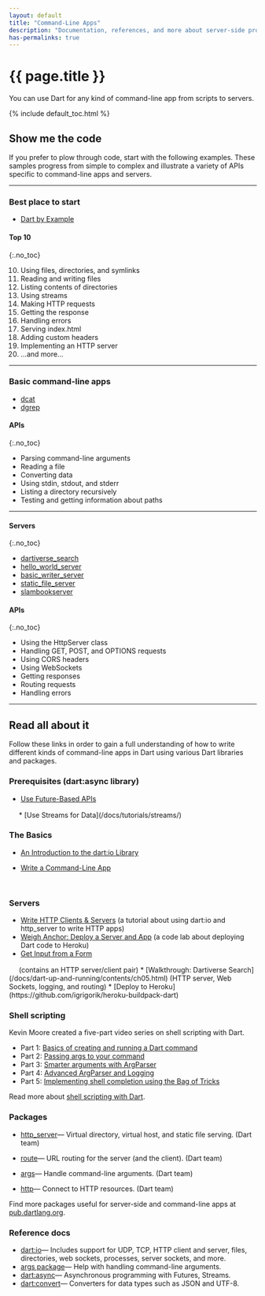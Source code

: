 ```yaml
---
layout: default
title: "Command-Line Apps"
description: "Documentation, references, and more about server-side programming."
has-permalinks: true
---
```


# {{ page.title }}

You can use Dart for any kind of command-line app from scripts to servers.

{% include default_toc.html %}

## Show me the code

If you prefer to plow through code, start with the following examples.
These samples progress from simple to complex
and illustrate a variety of APIs specific to command-line apps and servers.

<hr>

<div class="row">
<div class="col-md-5" markdown="1">

### Best place to start

* [Dart by Example](/dart-by-example/#dart-io-and-command-line-apps)

</div>
<div class="col-md-7" markdown="1">

#### Top 10
{:.no_toc}

10. Using files, directories, and symlinks
9. Reading and writing files
8. Listing contents of directories
7. Using streams
6. Making HTTP requests
5. Getting the response
4. Handling errors
3. Serving index.html
2. Adding custom headers
1. Implementing an HTTP server
0. ...and more...

</div>
</div>

<hr>

<div class="row">
<div class="col-md-5" markdown="1">

### Basic command-line apps

* [dcat](https://code.google.com/p/dart/source/browse/branches/bleeding_edge/dart/samples/dcat/README.md)
* [dgrep](https://code.google.com/p/dart/source/browse/branches/bleeding_edge/dart/samples/dgrep/README.md)
</div>
<div class="col-md-7" markdown="1">

#### APIs
{:.no_toc}

* Parsing command-line arguments
* Reading a file
* Converting data
* Using stdin, stdout, and stderr
* Listing a directory recursively
* Testing and getting information about paths
</div>
</div>

<hr>

<div class="row">
<div class="col-md-5" markdown="1">

#### Servers
{:.no_toc}

* [dartiverse_search](https://code.google.com/p/dart/source/browse/branches/bleeding_edge/dart/samples/dartiverse_search/readme.txt)
* [hello_world_server](https://github.com/dart-lang/dart-tutorials-samples/blob/master/bin/httpserver/hello_world_server.dart)
* [basic_writer_server](https://github.com/dart-lang/dart-tutorials-samples/blob/master/bin/httpserver/basic_writer_server.dart)
* [static_file_server](https://github.com/dart-lang/dart-tutorials-samples/blob/master/bin/httpserver/static_file_server.dart)
* [slambookserver](https://github.com/dart-lang/dart-tutorials-samples/blob/master/web/slambook/)

</div>
<div class="col-md-7" markdown="1">

#### APIs
{:.no_toc}

* Using the HttpServer class
* Handling GET, POST, and OPTIONS requests
* Using CORS headers
* Using WebSockets
* Getting responses
* Routing requests
* Handling errors

</div>
</div>

<hr>

## Read all about it

Follow these links in order to gain a full understanding
of how to write different kinds of command-line apps in Dart using
various Dart libraries and packages.

### Prerequisites (dart:async library)

* [Use Future-Based APIs](/docs/tutorials/futures/)
<img src="/docs/tutorials/images/target.png" height="16" width="16">
* [Use Streams for Data](/docs/tutorials/streams/)
<img src="/docs/tutorials/images/target.png" height="16" width="16">

### The Basics

* [An Introduction to the dart:io Library](/articles/io/)

* [Write a Command-Line App](/docs/tutorials/cmdline/)
<img src="/docs/tutorials/images/target.png" height="16" width="16">

### Servers

* [Write HTTP Clients & Servers](/docs/tutorials/httpserver/) (a tutorial about using dart:io and http_server to write HTTP apps)
* [Weigh Anchor: Deploy a Server and App](/codelabs/deploy/) (a code lab about deploying Dart code to Heroku)
* [Get Input from a Form](/docs/tutorials/forms/)
<img src="/docs/tutorials/images/target.png" height="16" width="16">
(contains an HTTP server/client pair)
* [Walkthrough: Dartiverse Search](/docs/dart-up-and-running/contents/ch05.html)
(HTTP server, Web Sockets, logging, and routing)
* [Deploy to Heroku](https://github.com/igrigorik/heroku-buildpack-dart)

### Shell scripting

Kevin Moore created a five-part video series on shell scripting with Dart.

* Part 1: [Basics of creating and running a Dart command][dartshell1]
* Part 2: [Passing args to your command][dartshell2]
* Part 3: [Smarter arguments with ArgParser][dartshell3]
* Part 4: [Advanced ArgParser and Logging][dartshell4]
* Part 5: [Implementing shell completion using the Bag of Tricks][dartshell5]

Read more about
[shell scripting with Dart](http://news.dartlang.org/2013/02/dart-in-shell-video-tutorials-now.html).

### Packages

* [http_server](https://pub.dartlang.org/packages/http_server)&mdash;
   Virtual directory, virtual host, and static file serving. (Dart team)

* [route](http://pub.dartlang.org/packages/route)&mdash;
   URL routing for the server (and the client). (Dart team)

* [args](http://pub.dartlang.org/packages/args)&mdash;
   Handle command-line arguments. (Dart team)

* [http](http://pub.dartlang.org/packages/http)&mdash;
   Connect to HTTP resources. (Dart team)

Find more packages useful for server-side and command-line apps
at [pub.dartlang.org][pub].

### Reference docs

* [dart:io](https://api.dartlang.org/dart_io.html)&mdash;
   Includes support for UDP, TCP, HTTP client and server,
   files, directories, web sockets, processes, server sockets, and more.
* [args package](https://api.dartlang.org/args.html)&mdash;
   Help with handling command-line arguments.
* [dart:async](https://api.dartlang.org/dart_async.html)&mdash;
    Asynchronous programming with Futures, Streams.
* [dart:convert](https://api.dartlang.org/dart_convert.html)&mdash;
    Converters for data types such as JSON and UTF-8.


[dartshell1]: http://www.youtube.com/watch?v=Rh_kaQUXXX4
[dartshell2]: http://www.youtube.com/watch?v=PK7gEocFfII
[dartshell3]: http://www.youtube.com/watch?v=zOB8_9pHBik
[dartshell4]: http://www.youtube.com/watch?v=meAicYl4HHI
[dartshell5]: http://www.youtube.com/watch?v=18gvMuyfuuY
[pub]: http://pub.dartlang.org
